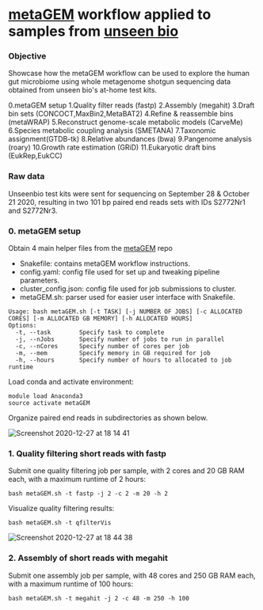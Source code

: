 # [metaGEM](https://github.com/franciscozorrilla/metaGEM/) workflow applied to samples from [unseen bio](https://unseenbio.com/)

### Objective
Showcase how the metaGEM workflow can be used to explore the human gut microbiome using whole metagenome shotgun sequencing data obtained from unseen bio's at-home test kits.

0.metaGEM setup
1.Quality filter reads (fastp)
2.Assembly (megahit)
3.Draft bin sets (CONCOCT,MaxBin2,MetaBAT2)
4.Refine & reassemble bins (metaWRAP)
5.Reconstruct genome-scale metabolic models (CarveMe)
6.Species metabolic coupling analysis (SMETANA)
7.Taxonomic assignment(GTDB-tk)
8.Relative abundances (bwa)
9.Pangenome analysis (roary)
10.Growth rate estimation (GRiD)
11.Eukaryotic draft bins (EukRep,EukCC)

### Raw data
Unseenbio test kits were sent for sequencing on September 28 & October 21 2020, resulting in two 101 bp paired end reads sets with IDs S2772Nr1 and S2772Nr3.

### 0. metaGEM setup

Obtain 4 main helper files from the [metaGEM](https://github.com/franciscozorrilla/metaGEM/) repo
* Snakefile: contains metaGEM workflow instructions.
* config.yaml: config file used for set up and tweaking pipeline parameters.
* cluster_config.json: config file used for job submissions to cluster.
* metaGEM.sh: parser used for easier user interface with Snakefile.

```
Usage: bash metaGEM.sh [-t TASK] [-j NUMBER OF JOBS] [-c ALLOCATED CORES] [-m ALLOCATED GB MEMORY] [-h ALLOCATED HOURS]
Options:
  -t, --task        Specify task to complete
  -j, --nJobs       Specify number of jobs to run in parallel
  -c, --nCores      Specify number of cores per job
  -m, --mem         Specify memory in GB required for job
  -h, --hours       Specify number of hours to allocated to job runtime
```

Load conda and activate environment:
```
module load Anaconda3
source activate metaGEM
```

Organize paired end reads in subdirectories as shown below.

![Screenshot 2020-12-27 at 18 14 41](https://user-images.githubusercontent.com/35606471/103177108-694a9f80-486f-11eb-8291-cc92dd6785db.png)

### 1. Quality filtering short reads with fastp

Submit one quality filtering job per sample, with 2 cores and 20 GB RAM each, with a maximum runtime of 2 hours:
```
bash metaGEM.sh -t fastp -j 2 -c 2 -m 20 -h 2
```

Visualize quality filtering results:
```
bash metaGEM.sh -t qfilterVis
```
![Screenshot 2020-12-27 at 18 44 38](https://user-images.githubusercontent.com/35606471/103177571-9dc05a80-4873-11eb-9f22-2972abff3081.png)

### 2. Assembly of short reads with megahit

Submit one assembly job per sample, with 48 cores and 250 GB RAM each, with a maximum runtime of 100 hours:
```
bash metaGEM.sh -t megahit -j 2 -c 48 -m 250 -h 100
```
